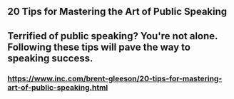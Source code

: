 
## 20 Tips for Mastering the Art of Public Speaking

## Terrified of public speaking? You're not alone. Following these tips will pave the way to speaking success.

### https://www.inc.com/brent-gleeson/20-tips-for-mastering-art-of-public-speaking.html

